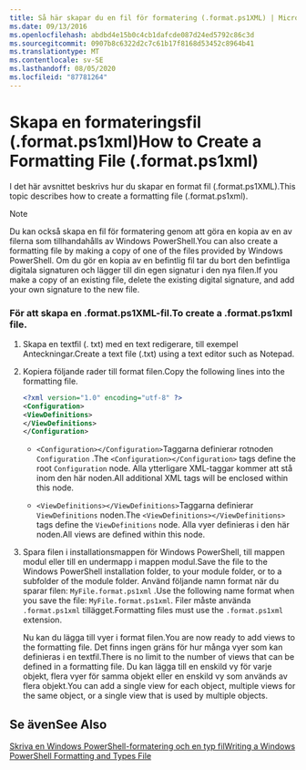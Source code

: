 ```yaml
---
title: Så här skapar du en fil för formatering (.format.ps1XML) | Microsoft Docs
ms.date: 09/13/2016
ms.openlocfilehash: abdbd4e15b0c4cb1dafcde087d24ed5792c86c3d
ms.sourcegitcommit: 0907b8c6322d2c7c61b17f8168d53452c8964b41
ms.translationtype: MT
ms.contentlocale: sv-SE
ms.lasthandoff: 08/05/2020
ms.locfileid: "87781264"
---
```

# <a name="how-to-create-a-formatting-file-formatps1xml"></a><span data-ttu-id="3375a-102">Skapa en formateringsfil (.format.ps1xml)</span><span class="sxs-lookup"><span data-stu-id="3375a-102">How to Create a Formatting File (.format.ps1xml)</span></span>

<span data-ttu-id="3375a-103">I det här avsnittet beskrivs hur du skapar en format fil (.format.ps1XML).</span><span class="sxs-lookup"><span data-stu-id="3375a-103">This topic describes how to create a formatting file (.format.ps1xml).</span></span>

> [!NOTE]
> <span data-ttu-id="3375a-104">Du kan också skapa en fil för formatering genom att göra en kopia av en av filerna som tillhandahålls av Windows PowerShell.</span><span class="sxs-lookup"><span data-stu-id="3375a-104">You can also create a formatting file by making a copy of one of the files provided by Windows PowerShell.</span></span> <span data-ttu-id="3375a-105">Om du gör en kopia av en befintlig fil tar du bort den befintliga digitala signaturen och lägger till din egen signatur i den nya filen.</span><span class="sxs-lookup"><span data-stu-id="3375a-105">If you make a copy of an existing file, delete the existing digital signature, and add your own signature to the new file.</span></span>

### <a name="to-create-a-formatps1xml-file"></a><span data-ttu-id="3375a-106">För att skapa en .format.ps1XML-fil.</span><span class="sxs-lookup"><span data-stu-id="3375a-106">To create a .format.ps1xml file.</span></span>

1. <span data-ttu-id="3375a-107">Skapa en textfil (. txt) med en text redigerare, till exempel Anteckningar.</span><span class="sxs-lookup"><span data-stu-id="3375a-107">Create a text file (.txt) using a text editor such as Notepad.</span></span>

2. <span data-ttu-id="3375a-108">Kopiera följande rader till format filen.</span><span class="sxs-lookup"><span data-stu-id="3375a-108">Copy the following lines into the formatting file.</span></span>

   ```xml
   <?xml version="1.0" encoding="utf-8" ?>
   <Configuration>
   <ViewDefinitions>
   </ViewDefinitions>
   </Configuration>
   ```

   - <span data-ttu-id="3375a-109">`<Configuration></Configuration>`Taggarna definierar rotnoden `Configuration` .</span><span class="sxs-lookup"><span data-stu-id="3375a-109">The `<Configuration></Configuration>` tags define the root `Configuration` node.</span></span> <span data-ttu-id="3375a-110">Alla ytterligare XML-taggar kommer att stå inom den här noden.</span><span class="sxs-lookup"><span data-stu-id="3375a-110">All additional XML tags will be enclosed within this node.</span></span>

   - <span data-ttu-id="3375a-111">`<ViewDefinitions></ViewDefinitions>`Taggarna definierar `ViewDefinitions` noden.</span><span class="sxs-lookup"><span data-stu-id="3375a-111">The `<ViewDefinitions></ViewDefinitions>` tags define the `ViewDefinitions` node.</span></span> <span data-ttu-id="3375a-112">Alla vyer definieras i den här noden.</span><span class="sxs-lookup"><span data-stu-id="3375a-112">All views are defined within this node.</span></span>

3. <span data-ttu-id="3375a-113">Spara filen i installationsmappen för Windows PowerShell, till mappen modul eller till en undermapp i mappen modul.</span><span class="sxs-lookup"><span data-stu-id="3375a-113">Save the file to the Windows PowerShell installation folder, to your module folder, or to a subfolder of the module folder.</span></span> <span data-ttu-id="3375a-114">Använd följande namn format när du sparar filen:  `MyFile.format.ps1xml` .</span><span class="sxs-lookup"><span data-stu-id="3375a-114">Use the following name format when you save the file:  `MyFile.format.ps1xml`.</span></span> <span data-ttu-id="3375a-115">Filer måste använda `.format.ps1xml` tillägget.</span><span class="sxs-lookup"><span data-stu-id="3375a-115">Formatting files must use the `.format.ps1xml` extension.</span></span>

   <span data-ttu-id="3375a-116">Nu kan du lägga till vyer i format filen.</span><span class="sxs-lookup"><span data-stu-id="3375a-116">You are now ready to add views to the formatting file.</span></span> <span data-ttu-id="3375a-117">Det finns ingen gräns för hur många vyer som kan definieras i en textfil.</span><span class="sxs-lookup"><span data-stu-id="3375a-117">There is no limit to the number of views that can be defined in a formatting file.</span></span> <span data-ttu-id="3375a-118">Du kan lägga till en enskild vy för varje objekt, flera vyer för samma objekt eller en enskild vy som används av flera objekt.</span><span class="sxs-lookup"><span data-stu-id="3375a-118">You can add a single view for each object, multiple views for the same object, or a single view that is used by multiple objects.</span></span>

## <a name="see-also"></a><span data-ttu-id="3375a-119">Se även</span><span class="sxs-lookup"><span data-stu-id="3375a-119">See Also</span></span>

[<span data-ttu-id="3375a-120">Skriva en Windows PowerShell-formatering och en typ fil</span><span class="sxs-lookup"><span data-stu-id="3375a-120">Writing a Windows PowerShell Formatting and Types File</span></span>](./writing-a-powershell-formatting-file.md)
